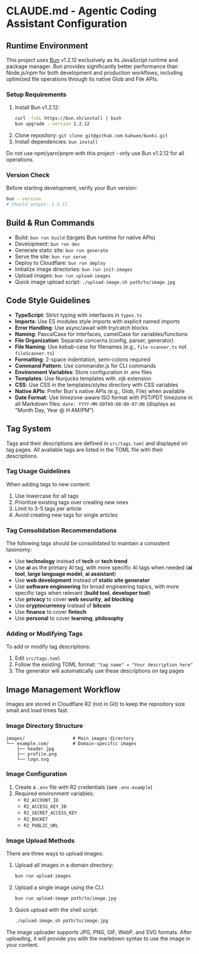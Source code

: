 # CLAUDE.md - Agentic Coding Assistant Configuration

## Runtime Environment

This project uses [Bun](https://bun.sh/) v1.2.12 exclusively as its JavaScript runtime and package manager. Bun provides significantly better performance than Node.js/npm for both development and production workflows, including optimized file operations through its native Glob and File APIs.

### Setup Requirements

1. Install Bun v1.2.12:
   ```bash
   curl -fsSL https://bun.sh/install | bash
   bun upgrade --version 1.2.12
   ```
2. Clone repository: `git clone git@github.com:kahwee/bunki.git`
3. Install dependencies: `bun install`

Do not use npm/yarn/pnpm with this project - only use Bun v1.2.12 for all operations.

### Version Check

Before starting development, verify your Bun version:

```bash
bun --version
# Should output: 1.2.12
```

## Build & Run Commands

- Build: `bun run build` (targets Bun runtime for native APIs)
- Development: `bun run dev`
- Generate static site: `bun run generate`
- Serve the site: `bun run serve`
- Deploy to Cloudflare: `bun run deploy`
- Initialize image directories: `bun run init-images`
- Upload images: `bun run upload-images`
- Quick image upload script: `./upload-image.sh path/to/image.jpg`

## Code Style Guidelines

- **TypeScript**: Strict typing with interfaces in `types.ts`
- **Imports**: Use ES modules style imports with explicit named imports
- **Error Handling**: Use async/await with try/catch blocks
- **Naming**: PascalCase for interfaces, camelCase for variables/functions
- **File Organization**: Separate concerns (config, parser, generator)
- **File Naming**: Use kebab-case for filenames (e.g., `file-scanner.ts` not `fileScanner.ts`)
- **Formatting**: 2-space indentation, semi-colons required
- **Command Pattern**: Use commander.js for CLI commands
- **Environment Variables**: Store configuration in .env files
- **Templates**: Use Nunjucks templates with .njk extension
- **CSS**: Use CSS in the templates/styles directory with CSS variables
- **Native APIs**: Prefer Bun's native APIs (e.g., Glob, File) when available
- **Date Format**: Use timezone-aware ISO format with PST/PDT timezone in all Markdown files: `date: YYYY-MM-DDT09:00:00-07:00` (displays as "Month Day, Year @ H AM/PM")

## Tag System

Tags and their descriptions are defined in `src/tags.toml` and displayed on tag pages. All available tags are listed in the TOML file with their descriptions.

### Tag Usage Guidelines

When adding tags to new content:

1. Use lowercase for all tags
2. Prioritize existing tags over creating new ones
3. Limit to 3-5 tags per article
4. Avoid creating new tags for single articles

### Tag Consolidation Recommendations

The following tags should be consolidated to maintain a consistent taxonomy:

- Use **technology** instead of **tech** or **tech trend**
- Use **ai** as the primary AI tag, with more specific AI tags when needed (**ai tool**, **large language model**, **ai assistant**)
- Use **web development** instead of **static site generator**
- Use **software engineering** for broad engineering topics, with more specific tags when relevant (**build tool**, **developer tool**)
- Use **privacy** to cover **web security**, **ad blocking**
- Use **cryptocurrency** instead of **bitcoin**
- Use **finance** to cover **fintech**
- Use **personal** to cover **learning**, **philosophy**

### Adding or Modifying Tags

To add or modify tag descriptions:

1. Edit `src/tags.toml`
2. Follow the existing TOML format: `"tag name" = "Your description here"`
3. The generator will automatically use these descriptions on tag pages

## Image Management Workflow

Images are stored in Cloudflare R2 (not in Git) to keep the repository size small and load times fast.

### Image Directory Structure

```
images/                  # Main images directory
└── example.com/         # Domain-specific images
    ├── header.jpg
    ├── profile.png
    └── logo.svg
```

### Image Configuration

1. Create a `.env` file with R2 credentials (see `.env.example`)
2. Required environment variables:
   - `R2_ACCOUNT_ID`
   - `R2_ACCESS_KEY_ID`
   - `R2_SECRET_ACCESS_KEY`
   - `R2_BUCKET`
   - `R2_PUBLIC_URL`

### Image Upload Methods

There are three ways to upload images:

1. Upload all images in a domain directory:

   ```bash
   bun run upload-images
   ```

2. Upload a single image using the CLI:

   ```bash
   bun run upload-image path/to/image.jpg
   ```

3. Quick upload with the shell script:
   ```bash
   ./upload-image.sh path/to/image.jpg
   ```

The image uploader supports JPG, PNG, GIF, WebP, and SVG formats. After uploading, it will provide you with the markdown syntax to use the image in your content.
